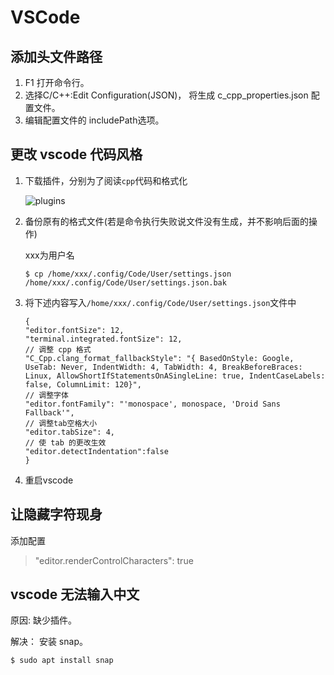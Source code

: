 # VSCode

## 添加头文件路径

1. F1 打开命令行。
2. 选择C/C++:Edit Configuration(JSON)， 将生成 c_cpp_properties.json 配置文件。
3. 编辑配置文件的 includePath选项。

## 更改 vscode 代码风格
1. 下载插件，分别为了阅读`cpp`代码和格式化

    ![plugins](./images/vscode_1.png)
2. 备份原有的格式文件(若是命令执行失败说文件没有生成，并不影响后面的操作)

    xxx为用户名
    ```
    $ cp /home/xxx/.config/Code/User/settings.json /home/xxx/.config/Code/User/settings.json.bak
    ```
3. 将下述内容写入`/home/xxx/.config/Code/User/settings.json`文件中
    ```
    {
    "editor.fontSize": 12,
    "terminal.integrated.fontSize": 12,
    // 调整 cpp 格式
    "C_Cpp.clang_format_fallbackStyle": "{ BasedOnStyle: Google, UseTab: Never, IndentWidth: 4, TabWidth: 4, BreakBeforeBraces: Linux, AllowShortIfStatementsOnASingleLine: true, IndentCaseLabels: false, ColumnLimit: 120}",
    // 调整字体
    "editor.fontFamily": "'monospace', monospace, 'Droid Sans Fallback'",
    // 调整tab空格大小
    "editor.tabSize": 4,
    // 使 tab 的更改生效
    "editor.detectIndentation":false
    }
    ```
4. 重启vscode

## 让隐藏字符现身

添加配置

>"editor.renderControlCharacters": true

## vscode 无法输入中文

原因: 缺少插件。

解决： 安装 snap。
```
$ sudo apt install snap
```
